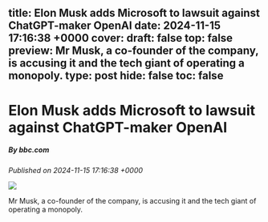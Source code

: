 title: Elon Musk adds Microsoft to lawsuit against ChatGPT-maker OpenAI
date: 2024-11-15 17:16:38 +0000
cover: 
draft: false
top: false
preview: Mr Musk, a co-founder of the company, is accusing it and the tech giant of operating a monopoly.
type: post
hide: false
toc: false
---

# Elon Musk adds Microsoft to lawsuit against ChatGPT-maker OpenAI
##### By bbc.com
_Published on 2024-11-15 17:16:38 +0000_

![](https://ichef.bbci.co.uk/news/1024/branded_news/ec74/live/ac941d20-a36f-11ef-8d97-f3aff54c9bfc.jpg)

Mr Musk, a co-founder of the company, is accusing it and the tech giant of operating a monopoly.
